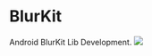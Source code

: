 # BlurKit
Android BlurKit Lib Development.
[![](https://jitpack.io/v/EangKhav/BlurKit.svg)](https://jitpack.io/#EangKhav/BlurKit)
